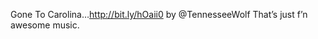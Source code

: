 <!--
id: 2618110004
link: http://kevinisom.info/post/2618110004/gone-to-carolina-http-bit-ly-hoaii0-by
slug: gone-to-carolina-http-bit-ly-hoaii0-by
date: Thu Jan 06 2011 16:28:04 GMT+1300 (NZDT)
raw: {"blog_name":"kevinisom","id":2618110004,"post_url":"http://kevinisom.info/post/2618110004/gone-to-carolina-http-bit-ly-hoaii0-by","slug":"gone-to-carolina-http-bit-ly-hoaii0-by","type":"text","date":"2011-01-06 03:28:04 GMT","timestamp":1294284484,"state":"published","format":"html","reblog_key":"HkLV7z5c","tags":[],"short_url":"http://tmblr.co/Zw68Yy2S3J0q","highlighted":[],"feed_item":"http://twitter.com/kev_nz/statuses/22783984702332928","from_feed_id":"650289","note_count":0,"title":null,"body":"<p>Gone To Carolina&#8230;http://bit.ly/hOaii0 by @TennesseeWolf That&#8217;s just f&#8217;n awesome music.</p>"}
publish: 2011-01-06
tags: 
title: null
-->


Gone To Carolina…http://bit.ly/hOaii0 by @TennesseeWolf That’s just f’n
awesome music.


